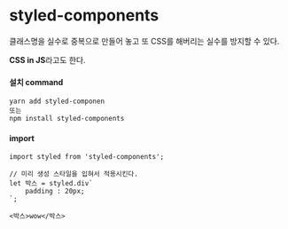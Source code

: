 # styled-components



클래스명을 실수로 중복으로 만들어 놓고 또 CSS를 해버리는 실수를 방지할 수 있다.

**CSS in JS**라고도 한다.



#### 설치 command

```
yarn add styled-componen
또는
npm install styled-components
```



#### import

```react
import styled from 'styled-components';

// 미리 생성 스타일을 입혀서 적용시킨다.
let 박스 = styled.div`
	padding : 20px;
`;

<박스>wow</박스>
```

